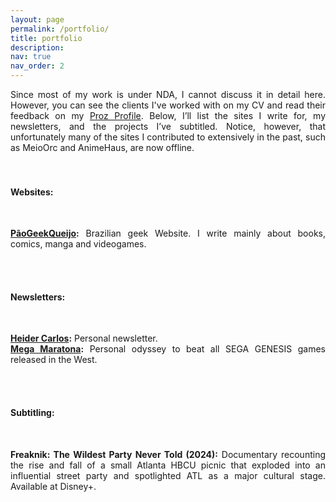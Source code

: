 ```yaml
---
layout: page
permalink: /portfolio/
title: portfolio
description:
nav: true
nav_order: 2
---
```


<div style="text-align: justify">

Since most of my work is under NDA, I cannot discuss it in detail here. However, you can see the clients I've worked with on my CV and read their feedback on my <a href='https://www.proz.com/profile/2679500'>Proz Profile</a>. Below, I’ll list the sites I write for, my newsletters, and the projects I’ve subtitled. Notice, however, that unfortunately many of the sites I contributed to extensively in the past, such as MeioOrc and AnimeHaus, are now offline.<br><br><br>

<h4><strong>Websites:</strong></h4><br>

<strong><a href='https://www.paogeekeijo.com/'>PãoGeekQueijo</a>:</strong> Brazilian geek Website. I write mainly about books, comics, manga and videogames.

<br><br>
<h4><strong>Newsletters:</strong></h4><br>

<strong><a href='https://heidercarlos.substack.com/'>Heider Carlos</a>:</strong> Personal newsletter.<br>
<strong><a href='https://megamaratona.substack.com/'>Mega Maratona</a>:</strong> Personal odyssey to beat all SEGA GENESIS games released in the West.

<br><br>
<h4><strong>Subtitling:</strong></h4><br>

<strong>Freaknik: The Wildest Party Never Told (2024):</strong> Documentary recounting the rise and fall of a small Atlanta HBCU picnic that exploded into an influential street party and spotlighted ATL as a major cultural stage. Available at Disney+.
</div>
